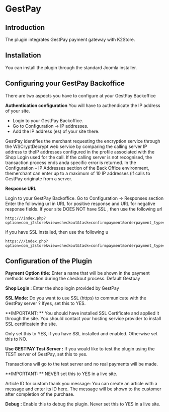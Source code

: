 # GestPay

## Introduction <a id="introduction"></a>

The plugin integrates GestPay payment gateway with K2Store.

## Installation <a id="installation"></a>

You can install the plugin through the standard Joomla installer.

## Configuring your GestPay Backoffice <a id="configuring-your-gestpay-backoffice"></a>

There are two aspects you have to configure at your GestPay Backoffice

**Authentication configuration** You will have to authendicate the IP address of your site.

* Login to your GestPay Backoffice.
* Go to Configuration → IP addresses.
* Add the IP address \(es\) of your site there.

GestPay identifies the merchant requesting the encryption service through the WSCryptDecrypt web service by comparing the calling server IP address to theIP addresses configured in the profile associated with the Shop Login used for the call. If the calling server is not recognised, the transaction process ends anda specific error is returned. In the Configuration – IP Addresses section of the Back Office environment, themerchant can enter up to a maximum of 10 IP addresses \(if calls to GestPay originate from a server.

**Response URL**

Login to your GestPay Backoffice. Go to Configuration → Responses section Enter the following url in URL for positive response and URL for negative response fields. If your site DOES NOT have SSL , then use the following url

```text
http:///index.php?option=com_j2store&view=checkout&task=confirmpayment&orderpayment_type=payment_gestpay&paction=process
```

if you have SSL installed, then use the following u

```text
https:///index.php?option=com_j2store&view=checkout&task=confirmpayment&orderpayment_type=payment_gestpay&paction=process
```

## Configuration of the Plugin <a id="configuration-of-the-plugin"></a>

**Payment Option title:** Enter a name that will be shown in the payment methods selection during the checkout process. Default Gestpay

**Shop Login :** Enter the shop login provided by GestPay

**SSL Mode:** Do you want to use SSL \(https\) to communicate with the GestPay server ? Ifyes, set this to YES.

\*\*IMPORTANT: \*\* You should have installed SSL Certificate and applied it through the site. You should contact your hosting service provider to install SSL certificatein the site.

Only set this to YES, if you have SSL installed and enabled. Otherwise set this to NO.

**Use GESTPAY Test Server :** If you would like to test the plugin using the TEST server of GestPay, set this to yes.

Transactions will go to the test server and no real payments will be made.

\*\*IMPORTANT: \*\* NEVER set this to YES in a live site.

Article ID for custom thank you message: You can create an article with a message and enter its ID here. The message will be shown to the customer after completion of the purchase.

**Debug :** Enable this to debug the plugin. Never set this to YES in a live site.

